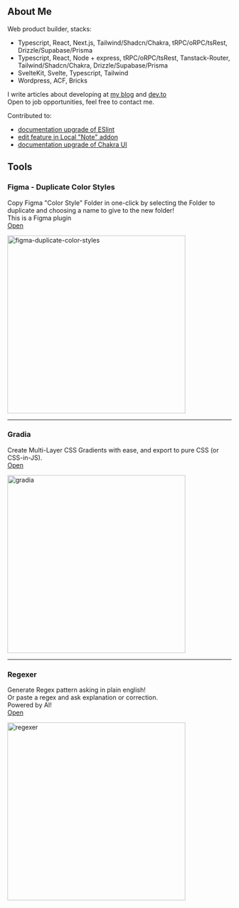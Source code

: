 ## About Me

Web product builder, stacks:
- Typescript, React, Next.js, Tailwind/Shadcn/Chakra, tRPC/oRPC/tsRest, Drizzle/Supabase/Prisma
- Typescript, React, Node + express, tRPC/oRPC/tsRest, Tanstack-Router, Tailwind/Shadcn/Chakra, Drizzle/Supabase/Prisma
- SvelteKit, Svelte, Typescript, Tailwind
- Wordpress, ACF, Bricks

I write articles about developing at [my blog][url-my-blog] and [dev.to][url-devto]  
Open to job opportunities, feel free to contact me.

Contributed to:
- [documentation upgrade of ESlint][url-eslint-docs-pr]
- [edit feature in Local "Note" addon][url-local-addon]
- [documentation upgrade of Chakra UI][url-chakra-docs-pr]

## Tools

### Figma - Duplicate Color Styles

Copy Figma "Color Style" Folder in one-click by selecting the Folder to duplicate and choosing a name to give to the new folder!  
This is a Figma plugin  
[Open][url-figma-duplicate-color-styles]

<img width="400" alt="figma-duplicate-color-styles" src="https://github.com/user-attachments/assets/2e700987-74ad-46a8-9402-012881752ff7">

---

### Gradia

Create Multi-Layer CSS Gradients with ease, and export to pure CSS (or CSS-in-JS).  
[Open][url-gradia]

<img width="400" alt="gradia" src="https://user-images.githubusercontent.com/47954700/213765289-fdaad04a-906b-4361-8c78-1709f357a131.png">

---

### Regexer

Generate Regex pattern asking in plain english!  
Or paste a regex and ask explanation or correction.  
Powered by AI!  
[Open][url-regexer]

<img width="400" alt="regexer" src="https://user-images.githubusercontent.com/47954700/213765361-f0c472a5-4e4b-4d7f-916c-bc97694a7b2f.png">


[url-my-blog]:https://jacopomarrone.com/blog
[url-devto]:https://dev.to/tresorama
[url-hashnode]:https://tresorama.hashnode.dev/

[url-chakra-docs-pr]:https://github.com/chakra-ui/chakra-ui-docs/pull/1062
[url-eslint-docs-pr]:https://github.com/eslint/eslint/pull/19297
[url-local-addon]:https://github.com/getflywheel/local-addon-notes/pull/29

[url-multipurpose-live-url]:https://test-internal-tools-001-multipurpose-template-pri-jacopomarrone.vercel.app/
[url-multipurpose-live-url-2]:https://test-internal-tools-001-multipurpose-template-primer-hlrmut3m4.vercel.app/

[url-regexer]:https://regexer.dev/?ref=github
[url-gradia]:https://gradia.app/?ref=github
[url-figma-duplicate-color-styles]:https://www.figma.com/community/plugin/1407542856104422582/duplicate-color-styles


<!--
**tresorama/tresorama** is a ✨ _special_ ✨ repository because its `README.md` (this file) appears on your GitHub profile.

Here are some ideas to get you started:

- 🔭 I’m currently working on ...
- 🌱 I’m currently learning ...
- 👯 I’m looking to collaborate on ...
- 🤔 I’m looking for help with ...
- 💬 Ask me about ...
- 📫 How to reach me: ...
- 😄 Pronouns: ...
- ⚡ Fun fact: ...
-->

